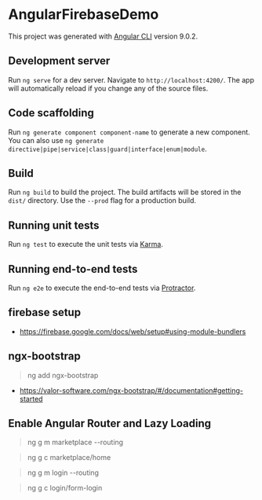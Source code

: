 # AngularFirebaseDemo

This project was generated with [Angular CLI](https://github.com/angular/angular-cli) version 9.0.2.

## Development server

Run `ng serve` for a dev server. Navigate to `http://localhost:4200/`. The app will automatically reload if you change any of the source files.

## Code scaffolding

Run `ng generate component component-name` to generate a new component. You can also use `ng generate directive|pipe|service|class|guard|interface|enum|module`.

## Build

Run `ng build` to build the project. The build artifacts will be stored in the `dist/` directory. Use the `--prod` flag for a production build.

## Running unit tests

Run `ng test` to execute the unit tests via [Karma](https://karma-runner.github.io).

## Running end-to-end tests

Run `ng e2e` to execute the end-to-end tests via [Protractor](http://www.protractortest.org/).


## firebase setup

- https://firebase.google.com/docs/web/setup#using-module-bundlers

## ngx-bootstrap
 
> ng add ngx-bootstrap

- https://valor-software.com/ngx-bootstrap/#/documentation#getting-started

## Enable Angular Router and Lazy Loading

> ng g m marketplace --routing

> ng g c marketplace/home

> ng g m login --routing

> ng g c login/form-login

